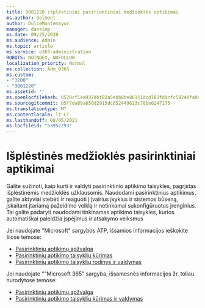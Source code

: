 ```yaml
---
title: 9001220 išplėstiniai pasirinktiniai medžioklės aptikimai
ms.author: dolmont
author: DulceMontemayor
manager: dansimp
ms.date: 09/25/2020
ms.audience: Admin
ms.topic: article
ms.service: o365-administration
ROBOTS: NOINDEX, NOFOLLOW
localization_priority: Normal
ms.collection: Adm_O365
ms.custom:
- "3200"
- "9001220"
ms.assetid: ''
ms.openlocfilehash: 8520cf14a937dbf83a5ebb8be86111dcd183fd4cfc59248fa0ec3a1e2685714f
ms.sourcegitcommit: b5f7da89a650d2915dc652449623c78be6247175
ms.translationtype: MT
ms.contentlocale: lt-LT
ms.lasthandoff: 08/05/2021
ms.locfileid: "53952293"
---
```

# <a name="advanced-hunting-custom-detections"></a>Išplėstinės medžioklės pasirinktiniai aptikimai

Galite sužinoti, kaip kurti ir valdyti pasirinktinio aptikimo taisykles, pagrįstas išplėstinėmis medžioklės užklausomis. Naudodami pasirinktinius aptikimus, galite aktyviai stebėti ir reaguoti į įvairius įvykius ir sistemos būseną, įskaitant įtariamą pažeidimo veiklą ir netinkamai sukonfigūruotus įrenginius. Tai galite padaryti naudodami tinkinamas aptikimo taisykles, kurios automatiškai paleidžia įspėjimus ir atsakymo veiksmus
  
Jei naudojate "Microsoft" sargybos ATP, išsamios informacijos ieškokite šiose temose: 
- [Pasirinktinių aptikimų apžvalga](/windows/security/threat-protection/microsoft-defender-atp/overview-custom-detections)
- [Pasirinktinių aptikimo taisyklių kūrimas](/windows/security/threat-protection/microsoft-defender-atp/custom-detection-rules)
- [Pasirinktinių aptikimo taisyklių rodinys ir valdymas](/windows/security/threat-protection/microsoft-defender-atp/custom-detections-manage)

Jei naudojate ""Microsoft 365" sargyba, išsamesnės informacijos žr. toliau nurodytose temose: 
- [Pasirinktinių aptikimų apžvalga](/microsoft-365/security/mtp/custom-detections-overview)
- [Pasirinktinių aptikimo taisyklių kūrimas ir valdymas](/microsoft-365/security/mtp/custom-detection-rules)

